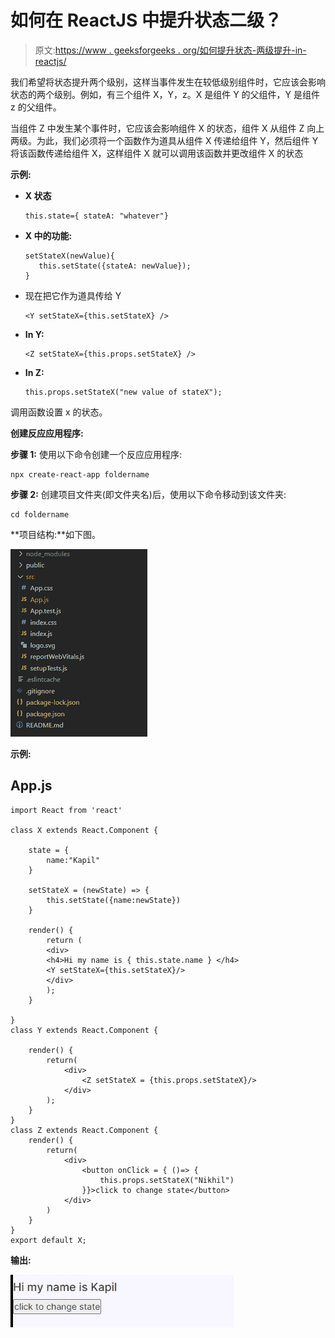 # 如何在 ReactJS 中提升状态二级？

> 原文:[https://www . geeksforgeeks . org/如何提升状态-两级提升-in-reactjs/](https://www.geeksforgeeks.org/how-to-lift-state-two-levels-up-in-reactjs/)

我们希望将状态提升两个级别，这样当事件发生在较低级别组件时，它应该会影响状态的两个级别。例如，有三个组件 X，Y，z。X 是组件 Y 的父组件，Y 是组件 z 的父组件。

当组件 Z 中发生某个事件时，它应该会影响组件 X 的状态，组件 X 从组件 Z 向上两级。为此，我们必须将一个函数作为道具从组件 X 传递给组件 Y，然后组件 Y 将该函数传递给组件 X，这样组件 X 就可以调用该函数并更改组件 X 的状态

**示例:**

*   **X 状态**

    ```
    this.state={ stateA: "whatever"}
    ```

*   **X 中的功能:**

    ```
    setStateX(newValue){
       this.setState({stateA: newValue});
    }
    ```

*   现在把它作为道具传给 Y

    ```
    <Y setStateX={this.setStateX} />
    ```

*   **In Y:**

    ```
    <Z setStateX={this.props.setStateX} />
    ```

*   **In Z:**

    ```
    this.props.setStateX("new value of stateX");
    ```

调用函数设置 x 的状态。

**创建反应应用程序:**

**步骤 1:** 使用以下命令创建一个反应应用程序:

```
npx create-react-app foldername
```

**步骤 2:** 创建项目文件夹(即文件夹名)后，使用以下命令移动到该文件夹:

```
cd foldername
```

**项目结构:**如下图。

![](img/6abc9b65250f4f9334477e16c5fa4ec4.png)

**示例:**

## App.js

```
import React from 'react'

class X extends React.Component {

    state = {
        name:"Kapil"
    }

    setStateX = (newState) => {
        this.setState({name:newState})
    }

    render() {
        return (
        <div>
        <h4>Hi my name is { this.state.name } </h4>
        <Y setStateX={this.setStateX}/>
        </div>
        );
    }

}
class Y extends React.Component {

    render() {
        return(
            <div>
                <Z setStateX = {this.props.setStateX}/>
            </div>
        );
    }
}
class Z extends React.Component {
    render() {
        return(
            <div>
                <button onClick = { ()=> {
                    this.props.setStateX("Nikhil")
                }}>click to change state</button>
            </div>
        )
    }
}
export default X;
```

**输出:**

![](img/26c6a57bd0e7f50ecd38233de15ed585.png)